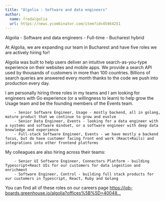 ```yaml
---
title: "Algolia : Software and data engineers"
author:
  name: fredalgolia
  url: https://news.ycombinator.com/item?id=45464251
---
```

Algolia - Software and data engineers - Full-time - Bucharest hybrid

At Algolia, we are expanding our team in Bucharest and have five roles we are actively hiring for!

Algolia was built to help users deliver an intuitive search-as-you-type experience on their websites and mobile apps. We provide a search API used by thousands of customers in more than 100 countries. Billions of search queries are answered every month thanks to the code we push into production every day.

I am personally hiring three roles in my teams and I am looking for engineers with Go experience (or a willingness to learn) to help grow the Usage team and be the founding members of the Events team.

<pre><code>    - Senior Software Engineer, Usage - mostly backend, all in golang, mature product that we continue to grow and evolve
    - Senior Data Engineer, Events - looking for a data engineer with a systems and software mindset, or a software engineer with deep data knowledge and experience
    - Full-stack Software Engineer, Events - we have mostly a backend focus, but do have customer facing front end work (React+Rails) and integrations into other frontend platforms
</code></pre>
My colleagues are also hiring across their teams:

<pre><code>    - Senior UI Software Engineer, Connectors Platform - building Typescript+React UIs for our customers for data ingestion and enrichment
    - Software Engineer, Control - building full stack products for our customers in Typescript, React, Ruby and Golang
</code></pre>
You can find all of these roles on our careers page <a href="https:&#x2F;&#x2F;job-boards.greenhouse.io&#x2F;algolia?offices%5B%5D=4004873004&amp;departments%5B%5D=4010091004" rel="nofollow">https:&#x2F;&#x2F;job-boards.greenhouse.io&#x2F;algolia?offices%5B%5D=40048...</a>
<JobApplication />
